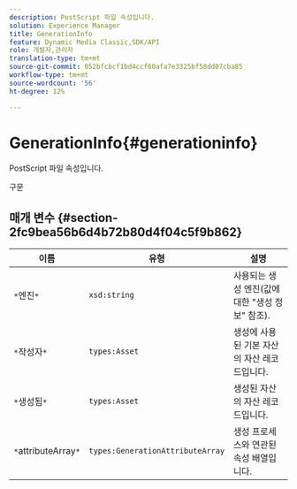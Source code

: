 ```yaml
---
description: PostScript 파일 속성입니다.
solution: Experience Manager
title: GenerationInfo
feature: Dynamic Media Classic,SDK/API
role: 개발자,관리자
translation-type: tm+mt
source-git-commit: 052bfcbcf1bd4ccf60afa7e3325bf58dd07cba85
workflow-type: tm+mt
source-wordcount: '56'
ht-degree: 12%

---
```



# GenerationInfo{#generationinfo}

PostScript 파일 속성입니다.

구문

## 매개 변수 {#section-2fc9bea56b6d4b72b80d4f04c5f9b862}

| 이름 | 유형 | 설명 |
|---|---|---|
| `*`엔진`*` | `xsd:string` | 사용되는 생성 엔진(값에 대한 &quot;생성 정보&quot; 참조). |
| `*`작성자`*` | `types:Asset` | 생성에 사용된 기본 자산의 자산 레코드입니다. |
| `*`생성됨`*` | `types:Asset` | 생성된 자산의 자산 레코드입니다. |
| `*`attributeArray`*` | `types:GenerationAttributeArray` | 생성 프로세스와 연관된 속성 배열입니다. |

